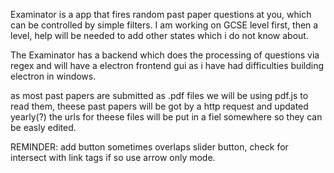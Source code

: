 Examinator is a app that fires random past paper questions at you, which can be controlled by simple filters.
I am working on GCSE level first, then a level, help will be needed to add other states which i do not know about.

The Examinator has a backend which does the processing of questions via regex and will have a electron frontend gui as i have had difficulties building electron in windows.

as most past papers are submitted as .pdf files we will be using pdf.js to read them, theese past papers will be got by a http request and updated yearly(?) the urls for theese files will be put in a fiel somewhere so they can be easly edited.

REMINDER:
add button sometimes overlaps slider button,
check for intersect with link tags if so use arrow only mode.
